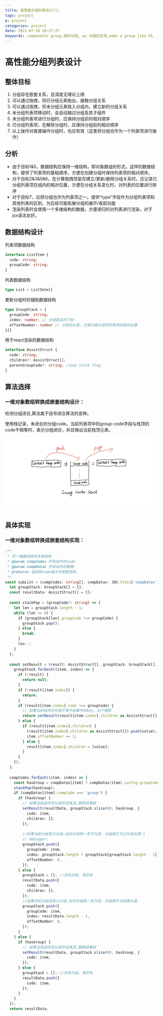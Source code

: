 ```yaml
---
title: 高性能分组列表设计(1)
tags: project
p: project
categories: project
date: 2021-07-28 18:27:27
keywords: components group,组件分组, ps 分组的实现,make a group like PS, js group principle, react group, react group components 
---
```




# 高性能分组列表设计
## 整体目标
1. 分组存在嵌套关系，且深度无理论上限
2. 可以通过拖拽，将已分组元素拖出，接触分组关系
3. 可以通过拖拽，将未分组元素拖入分组内，建立新的分组关系
4. 未分组列表项移动时，会自动越过分组及其子组件
5. 未分组列表项进行分组时，应保持分组前的相对顺序
6. 已分组列表项，在解除分组时，应保持分组前的相对顺序
7. 以上操作对直接操作分组时，也应有效（这里将分组也作为一个列表项进行操作）
## 分析
+ 由于目标1&5，数据结构应保持一维结构，即对象数组的形式。这样的数据结构，提供了列表项的基础顺序，方便在创建分组时保持列表项的相对顺序。
+ 对于目标2&3&5&6，在计算拖拽项是否建立/更新/删除分组关系时，应记录已分组列表项在组内的相对位置，方便在分组关系变化时，对列表的位置进行排序
+ 对于目标7，应把分组也作为列表项之一。提供“type”字段作为分组列表项和其他列表的区别，为后续可能拓展分组的展开/收起功能
+ 渲染列表时会使用一个多维结构的数据，方便递归的对列表进行渲染，对于jsx语法友好。
## 数据结构设计

列表项数据结构

```typescript
interface ListItem {
  code: string;
  groupCode: string;
}
```

列表数据结构

```typescript
type List = ListImte[]
```

更新分组时的辅助数据结构

```typescript
type GroupStack = {
  groupCode: string;
  index: number; // 分组真实的下标
  offsetNumber: number // 分组的长度，方便记录分组内列表项的相对位置
}[]
```

用于react渲染的数据结构

```typescript
interface AssistStruct {
  code: string;
  children?: AssistStruct[];
  parentGroupCode?: string; //pop stack flag
}
```

## 算法选择

### 一维对象数组转换成嵌套结构设计：

检测分组闭合,算法属于括号闭合算法的变种。

使用栈记录，未闭合的分组code。当前列表项中的group-code字段与栈顶的code不相等时，表示分组闭合，并且弹出当前栈顶元素。

<img src="/images/group_list.png"/>

## 具体实现

### 一维对象数组转换成嵌套结构实现：

```typescript
/**
 * 将一维数组转成多层结构
 * @param compCodes 所有组件的code
 * @param compDatas 所有组件的数据
 * @returns 返回和code相关的嵌套结构、
 */
const subList = (compCodes: string[], compDatas: JDV.State['compDatas']): AssistStruct[] => {
  let groupStack: GroupStack[] = [];
  const resultData: AssistStruct[] = [];

  const stackPop = (groupCode?: string) => {
    let len = groupStack.length - 1;
    while (len >= 0) {
      if (groupStack[len].groupCode !== groupCode) {
        groupStack.pop();
      } else {
        break;
      }
      len--;
    }
  };

  const setResult = (result: AssistStruct[], groupStack: GroupStack[], groupCode: string, value: AssistStruct) => {
    groupStack.forEach((item, index) => {
      if (!result) {
        return null;
      }
      if (!result[item.index]) {
        return;
      }
      if (result[item.index].code !== groupCode) {
        // 如果当前组件的分组不等于结果中的key，向下搜索
        return setResult(result[item.index].children as AssistStruct[], groupStack.slice(index + 1), groupCode, value);
      } else {
        if (result[item.index].children) {
          (result[item.index].children as AssistStruct[]).push(value);
          item.offsetNumber += 1;
        } else {
          result[item.index].children = [value];
        }
      }
    });
  };

  compCodes.forEach((item, index) => {
    const hasGroup = compDatas[item] ? compDatas[item].config.groupCode : undefined;
    stackPop(hasGroup);
    if (compDatas[item].compCode === 'group') {
      if (hasGroup) {
        // 如果当前组件的父组件在栈顶,更新结果树
        setResult(resultData, groupStack.slice(0), hasGroup, {
          code: item,
          children: [],
        });

        //如果当前分组有父分组,此时分组栈一定不为空，分组索引为父分组长度-1
        // debugger;
        groupStack.push({
          groupCode: item,
          index: groupStack.length ? groupStack[groupStack.length - 1].offsetNumber - 1 : index,
          offsetNumber: 0,
        });
      } else {
        groupStack = []; //没有分组，清空栈
        resultData.push({
          code: item,
          children: [],
        });
        //如果当前分组没有父分组,此时分组栈一定为空，分组索引为结果长度
        groupStack.push({
          groupCode: item,
          index: resultData.length - 1,
          offsetNumber: 0,
        });
      }
    } else {
      if (hasGroup) {
        // 如果当前组件的父组件在栈顶,更新结果树
        setResult(resultData, groupStack.slice(0), hasGroup, {
          code: item,
        });
      } else {
        groupStack = []; //没有分组，清空栈
        resultData.push({
          code: item,
        });
      }
    }
  });
  return resultData;
```

